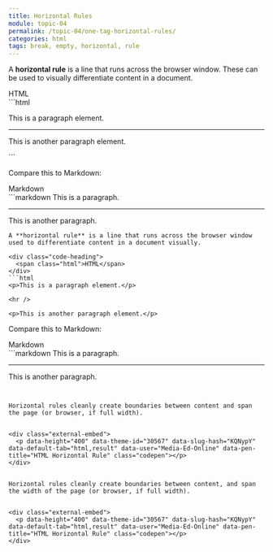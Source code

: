```yaml
---
title: Horizontal Rules
module: topic-04
permalink: /topic-04/one-tag-horizontal-rules/
categories: html
tags: break, empty, horizontal, rule
---
```


<div class="divider-heading"></div>

A **horizontal rule** is a line that runs across the browser window. These can be used to visually differentiate content in a document.

<div class="code-heading">
  <span class="html">HTML</span>
</div>
```html
<p>This is a paragraph element.</p>

<hr />

<p>This is another paragraph element.</p>
```


Compare this to Markdown:


<div class="code-heading">
  <span class="md">Markdown</span>
</div>
```markdown
This is a paragraph.

---

This is another paragraph.
```
A **horizontal rule** is a line that runs across the browser window used to differentiate content in a document visually.

<div class="code-heading">
  <span class="html">HTML</span>
</div>
```html
<p>This is a paragraph element.</p>

<hr />

<p>This is another paragraph element.</p>
```


Compare this to Markdown:


<div class="code-heading">
  <span class="md">Markdown</span>
</div>
```markdown
This is a paragraph.

---

This is another paragraph.
```


Horizontal rules cleanly create boundaries between content and span the page (or browser, if full width).


<div class="external-embed">
  <p data-height="400" data-theme-id="30567" data-slug-hash="KQNypY" data-default-tab="html,result" data-user="Media-Ed-Online" data-pen-title="HTML Horizontal Rule" class="codepen"></p>
</div>


Horizontal rules cleanly create boundaries between content, and span the width of the page (or browser, if full width).


<div class="external-embed">
  <p data-height="400" data-theme-id="30567" data-slug-hash="KQNypY" data-default-tab="html,result" data-user="Media-Ed-Online" data-pen-title="HTML Horizontal Rule" class="codepen"></p>
</div>
